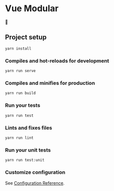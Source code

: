 # Vue Modular

🚧

## Project setup

```
yarn install
```

### Compiles and hot-reloads for development

```
yarn run serve
```

### Compiles and minifies for production

```
yarn run build
```

### Run your tests

```
yarn run test
```

### Lints and fixes files

```
yarn run lint
```

### Run your unit tests

```
yarn run test:unit
```

### Customize configuration

See [Configuration Reference](https://cli.vuejs.org/config/).
